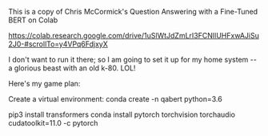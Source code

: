 This is a copy of Chris McCormick's Question Answering with a Fine-Tuned BERT  on Colab

https://colab.research.google.com/drive/1uSlWtJdZmLrI3FCNIlUHFxwAJiSu2J0-#scrollTo=y4VPq6FdjxyX   

I don't want to run it there; so I am going to set it up for my home system -- a glorious beast with an old k-80.  LOL!  

Here's my game plan:

Create a virtual environment:  conda create -n qabert python=3.6

pip3 install transformers
conda install pytorch torchvision torchaudio cudatoolkit=11.0 -c pytorch



